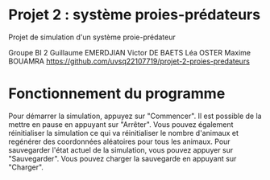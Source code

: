 # Projet 2 : système proies-prédateurs
Projet de simulation d'un système proie-prédateur

Groupe BI 2
Guillaume EMERDJIAN
Victor DE BAETS
Léa OSTER
Maxime BOUAMRA
https://github.com/uvsq22107719/projet-2-proies-predateurs

# Fonctionnement du programme
Pour démarrer la simulation, appuyez sur "Commencer". Il est possible de la mettre en pause en appuyant sur "Arrêter".
Vous pouvez également réinitialiser la simulation ce qui va réinitialiser le nombre d'animaux et regénérer des coordonnées aléatoires pour tous les animaux.
Pour sauvegarder l'état actuel de la simulation, vous pouvez appuyer sur "Sauvegarder". Vous pouvez charger la sauvegarde en appuyant sur "Charger".